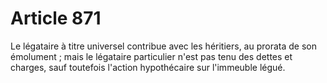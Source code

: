 # Article 871

Le légataire à titre universel contribue avec les héritiers, au prorata de son émolument ; mais le légataire particulier n'est pas tenu des dettes et charges, sauf toutefois l'action hypothécaire sur l'immeuble légué.

